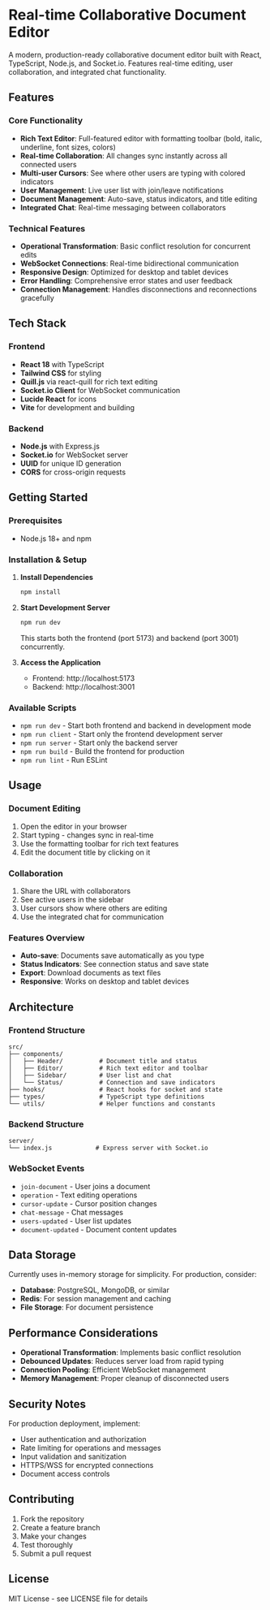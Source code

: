 # Real-time Collaborative Document Editor

A modern, production-ready collaborative document editor built with React, TypeScript, Node.js, and Socket.io. Features real-time editing, user collaboration, and integrated chat functionality.

## Features

### Core Functionality
- **Rich Text Editor**: Full-featured editor with formatting toolbar (bold, italic, underline, font sizes, colors)
- **Real-time Collaboration**: All changes sync instantly across all connected users
- **Multi-user Cursors**: See where other users are typing with colored indicators
- **User Management**: Live user list with join/leave notifications
- **Document Management**: Auto-save, status indicators, and title editing
- **Integrated Chat**: Real-time messaging between collaborators

### Technical Features
- **Operational Transformation**: Basic conflict resolution for concurrent edits
- **WebSocket Connections**: Real-time bidirectional communication
- **Responsive Design**: Optimized for desktop and tablet devices
- **Error Handling**: Comprehensive error states and user feedback
- **Connection Management**: Handles disconnections and reconnections gracefully

## Tech Stack

### Frontend
- **React 18** with TypeScript
- **Tailwind CSS** for styling
- **Quill.js** via react-quill for rich text editing
- **Socket.io Client** for WebSocket communication
- **Lucide React** for icons
- **Vite** for development and building

### Backend
- **Node.js** with Express.js
- **Socket.io** for WebSocket server
- **UUID** for unique ID generation
- **CORS** for cross-origin requests

## Getting Started

### Prerequisites
- Node.js 18+ and npm

### Installation & Setup

1. **Install Dependencies**
   ```bash
   npm install
   ```

2. **Start Development Server**
   ```bash
   npm run dev
   ```
   This starts both the frontend (port 5173) and backend (port 3001) concurrently.

3. **Access the Application**
   - Frontend: http://localhost:5173
   - Backend: http://localhost:3001

### Available Scripts

- `npm run dev` - Start both frontend and backend in development mode
- `npm run client` - Start only the frontend development server
- `npm run server` - Start only the backend server
- `npm run build` - Build the frontend for production
- `npm run lint` - Run ESLint

## Usage

### Document Editing
1. Open the editor in your browser
2. Start typing - changes sync in real-time
3. Use the formatting toolbar for rich text features
4. Edit the document title by clicking on it

### Collaboration
1. Share the URL with collaborators
2. See active users in the sidebar
3. User cursors show where others are editing
4. Use the integrated chat for communication

### Features Overview
- **Auto-save**: Documents save automatically as you type
- **Status Indicators**: See connection status and save state
- **Export**: Download documents as text files
- **Responsive**: Works on desktop and tablet devices

## Architecture

### Frontend Structure
```
src/
├── components/
│   ├── Header/          # Document title and status
│   ├── Editor/          # Rich text editor and toolbar
│   ├── Sidebar/         # User list and chat
│   └── Status/          # Connection and save indicators
├── hooks/               # React hooks for socket and state
├── types/               # TypeScript type definitions
└── utils/               # Helper functions and constants
```

### Backend Structure
```
server/
└── index.js            # Express server with Socket.io
```

### WebSocket Events
- `join-document` - User joins a document
- `operation` - Text editing operations
- `cursor-update` - Cursor position changes
- `chat-message` - Chat messages
- `users-updated` - User list updates
- `document-updated` - Document content updates

## Data Storage

Currently uses in-memory storage for simplicity. For production, consider:
- **Database**: PostgreSQL, MongoDB, or similar
- **Redis**: For session management and caching
- **File Storage**: For document persistence

## Performance Considerations

- **Operational Transformation**: Implements basic conflict resolution
- **Debounced Updates**: Reduces server load from rapid typing
- **Connection Pooling**: Efficient WebSocket management
- **Memory Management**: Proper cleanup of disconnected users

## Security Notes

For production deployment, implement:
- User authentication and authorization
- Rate limiting for operations and messages
- Input validation and sanitization
- HTTPS/WSS for encrypted connections
- Document access controls

## Contributing

1. Fork the repository
2. Create a feature branch
3. Make your changes
4. Test thoroughly
5. Submit a pull request

## License

MIT License - see LICENSE file for details